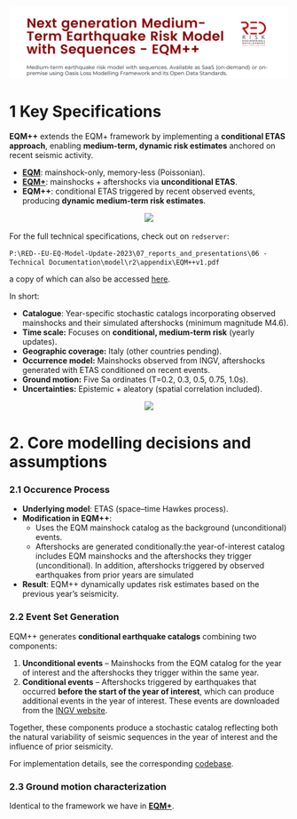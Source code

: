 
![image](../img/eqmpp-decorstrip2.png)

# 1 Key Specifications

**EQM++** extends the EQM+ framework by implementing a **conditional ETAS approach**, enabling **medium-term, dynamic risk estimates** anchored on recent seismic activity.  
* [**EQM**](https://github.com/OdabasiOmer/Ored/tree/main): mainshock-only, memory-less (Poissonian).  
* [**EQM+**](https://github.com/OdabasiOmer/ored-eqmp): mainshocks + aftershocks via **unconditional ETAS**.  
* **EQM++**: conditional ETAS triggered by recent observed events, producing **dynamic medium-term risk estimates**.

<p align="center">
  <img src="../img/RED-offerings.png">
</p>

For the full technical specifications, check out on `redserver`:

```
P:\RED--EU-EQ-Model-Update-2023\07_reports_and_presentations\06 - Technical Documentation\model\r2\appendix\EQM++v1.pdf
```
a copy of which can also be accessed [here](https://cloud.redrisk.com/nextcloud/index.php/s/iFxQNQGJHcj3fa7?dir=undefined&path=%2Fdoc-technical&openfile=2108053). 

In short:  
* **Catalogue**: Year-specific stochastic catalogs incorporating observed mainshocks and their simulated aftershocks (minimum magnitude M4.6).  
* **Time scale:** Focuses on **conditional, medium-term risk** (yearly updates).  
* **Geographic coverage:** Italy (other countries pending).  
* **Occurrence model:** Mainshocks observed from INGV, aftershocks generated with ETAS conditioned on recent events.  
* **Ground motion:** Five Sa ordinates (T=0.2, 0.3, 0.5, 0.75, 1.0s).  
* **Uncertainties:** Epistemic + aleatory (spatial correlation included).  

<p align="center">
  <img src="../img/hazmap-sa02-rp475.png" width="500">
</p>

# 2. Core modelling decisions and assumptions 
### 2.1 Occurence Process
* **Underlying model**: ETAS (space–time Hawkes process).  
* **Modification in EQM++**:  
  - Uses the EQM mainshock catalog as the background (unconditional) events.  
  - Aftershocks are generated conditionally:the year-of-interest catalog includes EQM mainshocks and the aftershocks they trigger (unconditional). In addition, aftershocks triggered by observed earthquakes from prior years are simulated
* **Result**: EQM++ dynamically updates risk estimates based on the previous year’s seismicity.


### 2.2 Event Set Generation

EQM++ generates **conditional earthquake catalogs** combining two components:  

1. **Unconditional events** – Mainshocks from the EQM catalog for the year of interest and the aftershocks they trigger within the same year.  
2. **Conditional events** – Aftershocks triggered by earthquakes that occurred **before the start of the year of interest**, which can produce additional events in the year of interest. These events are downloaded from the [INGV website](https://shakemap.ingv.it/).

Together, these components produce a stochastic catalog reflecting both the natural variability of seismic sequences in the year of interest and the influence of prior seismicity.  

For implementation details, see the corresponding [codebase](https://bitbucket.org/red-eq/ses-tools/src/main/aftershock-simulator/).

### 2.3 Ground motion characterization

Identical to the framework we have in [**EQM+**](https://github.com/OdabasiOmer/ored-eqmp).